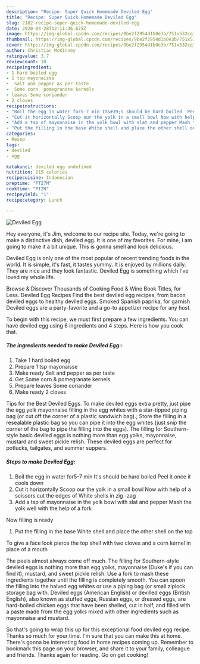 ```yaml
---
description: "Recipe: Super Quick Homemade Deviled Egg"
title: "Recipe: Super Quick Homemade Deviled Egg"
slug: 2182-recipe-super-quick-homemade-deviled-egg
date: 2020-04-28T12:11:36.675Z
image: https://img-global.cpcdn.com/recipes/9be2f2954d1b0e3b/751x532cq70/deviled-egg-recipe-main-photo.jpg
thumbnail: https://img-global.cpcdn.com/recipes/9be2f2954d1b0e3b/751x532cq70/deviled-egg-recipe-main-photo.jpg
cover: https://img-global.cpcdn.com/recipes/9be2f2954d1b0e3b/751x532cq70/deviled-egg-recipe-main-photo.jpg
author: Christian McKinney
ratingvalue: 3.7
reviewcount: 10
recipeingredient:
- 1 hard boiled egg
- 1 tsp mayonaisse
-  Salt and pepper as per taste
-  Some corn  pomegranate kernels
- leaves Some coriander
- 2 cloves
recipeinstructions:
- "Boil the egg in water for5-7 min It&#39;s should be hard boiled  Peel it once it cools down"
- "Cut it horizontally Scoop our the yolk in a small bowl Now with help of a scissors cut the edges of White shells in zig -zag"
- "Add a tsp of mayonnaise in the yolk bowl with slat and pepper Mash the yolk well with the help of a fork  Now filling is ready"
- "Put the filling in the base White shell and place the other shell on the top  To give a face look pierce the top shell with two cloves and a corn kernel in place of a mouth"
categories:
- Resep
tags:
- deviled
- egg

katakunci: deviled egg undefined
nutrition: 215 calories
recipecuisine: Indonesian
preptime: "PT27M"
cooktime: "PT2H"
recipeyield: "1"
recipecategory: Lunch

---
```



![Deviled Egg](https://img-global.cpcdn.com/recipes/9be2f2954d1b0e3b/751x532cq70/deviled-egg-recipe-main-photo.jpg)

Hey everyone, it's Jim, welcome to our recipe site. Today, we're going to make a distinctive dish, deviled egg. It is one of my favorites. For mine, I am going to make it a bit unique. This is gonna smell and look delicious.

Deviled Egg is only one of the most popular of recent trending foods in the world. It is simple, it's fast, it tastes yummy. It is enjoyed by millions daily. They are nice and they look fantastic. Deviled Egg is something which I've loved my whole life.

Browse &amp; Discover Thousands of Cooking Food &amp; Wine Book Titles, for Less. Deviled Egg Recipes Find the best deviled egg recipes, from bacon deviled eggs to healthy deviled eggs. Smoked Spanish paprika, for garnish Deviled eggs are a party-favorite and a go-to appetizer recipe for any host.


To begin with this recipe, we must first prepare a few ingredients. You can have deviled egg using 6 ingredients and 4 steps. Here is how you cook that.

##### The ingredients needed to make Deviled Egg::

1. Take 1 hard boiled egg
1. Prepare 1 tsp mayonaisse
1. Make ready  Salt and pepper as per taste
1. Get  Some corn &amp; pomegranate kernels
1. Prepare leaves Some coriander
1. Make ready 2 cloves


Tips for the Best Deviled Eggs. To make deviled eggs extra pretty, just pipe the egg yolk mayonnaise filling in the egg whites with a star-tipped piping bag (or cut off the corner of a plastic sandwich bag).; Store the filling in a resealable plastic bag so you can pipe it into the egg whites (just snip the corner of the bag to pipe the filling into the eggs). The filling for Southern-style basic deviled eggs is nothing more than egg yolks, mayonnaise, mustard and sweet pickle relish. These deviled eggs are perfect for potlucks, tailgates, and summer suppers. 

##### Steps to make Deviled Egg:

1. Boil the egg in water for5-7 min
It&#39;s should be hard boiled 
Peel it once it cools down
1. Cut it horizontally
Scoop our the yolk in a small bowl
Now with help of a scissors cut the edges of White shells in zig -zag
1. Add a tsp of mayonnaise in the yolk bowl with slat and pepper
Mash the yolk well with the help of a fork

Now filling is ready
1. Put the filling in the base White shell and place the other shell on the top

To give a face look pierce the top shell with two cloves and a corn kernel in place of a mouth


The peels almost always come off much. The filling for Southern-style deviled eggs is nothing more than egg yolks, mayonnaise (Duke&#39;s if you can find it), mustard, and sweet pickle relish. Use a fork to mash these ingredients together until the filling is completely smooth. You can spoon the filling into the halved egg whites or use a piping bag (or small ziplock storage bag with. Deviled eggs (American English) or devilled eggs (British English), also known as stuffed eggs, Russian eggs, or dressed eggs, are hard-boiled chicken eggs that have been shelled, cut in half, and filled with a paste made from the egg yolks mixed with other ingredients such as mayonnaise and mustard. 

So that's going to wrap this up for this exceptional food deviled egg recipe. Thanks so much for your time. I'm sure that you can make this at home. There's gonna be interesting food in home recipes coming up. Remember to bookmark this page on your browser, and share it to your family, colleague and friends. Thanks again for reading. Go on get cooking!
